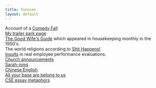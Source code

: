 ```yaml
---
title: funnies
layout: default
---
```



Account of a [Comedy Fall](/galleries/funnies/comedyfall.txt)  
[My trailer park page](http://www.angelfire.com/nc/KARMA2BURN/trailerpark2.html)  
[The Good Wife's Guide](/galleries/funnies/goodwife.txt) which appeared in housekeeping monthly in the 1950's.  
The world religions according to [Shit Happens!](/galleries/funnies/shit.txt)  
[Insults](/galleries/funnies/insults.txt) in real employee performance evaluations.  
[Church announcements](/galleries/funnies/churchannounce.txt)  
[Sarah-isms](/galleries/funnies/sarahisms.txt)  
[Chinese English](/galleries/funnies/china-english.txt)  
[All your base are belong to us](https://www.youtube.com/watch?v=8fvTxv46ano)  
[CSE essay metaphors](/galleries/funnies/metaphors.txt)  
